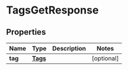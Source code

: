 

# TagsGetResponse


## Properties

| Name | Type | Description | Notes |
|------------ | ------------- | ------------- | -------------|
|**tag** | [**Tags**](Tags.md) |  |  [optional] |



